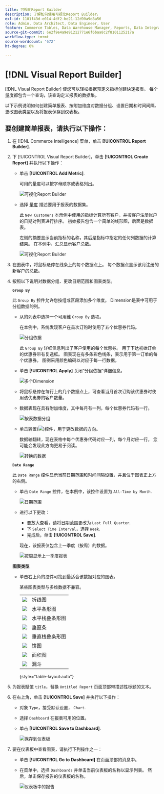 ```yaml
---
title: 可视化Report Builder
description: 了解如何使用可视化Report Builder。
exl-id: 1101f43d-e014-4df2-be21-12d90a9d8a56
role: Admin, Data Architect, Data Engineer, User
feature: Commerce Tables, Data Warehouse Manager, Reports, Data Integration
source-git-commit: 6e2f9e4a9e91212771e6f6baa8c2f8101125217a
workflow-type: tm+mt
source-wordcount: '672'
ht-degree: 0%

---
```


# [!DNL Visual Report Builder]

[!DNL Visual Report Builder] 使您可以轻松根据预定义指标创建快速报表。 每个量度都包含一个查询，该查询定义报表的数据集。

以下示例说明如何创建简单报表、按附加维度对数据分组、设置日期和时间间隔、更改图表类型以及将报表保存到仪表板。

## 要创建简单报表，请执行以下操作：

1. 在 [!DNL Commerce Intelligence] 菜单，单击 **[!UICONTROL Report Builder]**.

1. 下 [!UICONTROL Visual Report Builder]，单击 **[!UICONTROL Create Report]** 并执行以下操作：

   * 单击 **[!UICONTROL Add Metric]**.

     可用的量度可以按字母顺序或表格列出。

     ![可视化Report Builder](../../assets/magento-bi-visual-report-builder-add-metric.png)

   * 选择 [量度](../../data-user/reports/ess-manage-data-metrics.md) 描述要用于报表的数据集。

     此 `New Customers` 本示例中使用的指标计算所有客户，并按客户注册帐户的日期对列表进行排序。 初始报告包含一个简单的线形图，后面是数据表。

     左侧的摘要显示当前指标的名称，其后是指标中指定的任何列数据的计算结果。 在本例中，汇总显示客户总数。

     ![可视化Report Builder](../../assets/magento-bi-report-builder-untitled.png)

1. 在图表中，将鼠标悬停在线条上的每个数据点上。 每个数据点显示该月注册的新客户的总数。

1. 按照以下说明对数据分组、更改日期范围和图表类型。

   **`Group By`**

   此 `Group By` 控件允许您按组或区段添加多个维度。 Dimension是表中可用于分组数据的列。

   * 从的列表中选择一个可用维 `Group By` 选项。

     在本例中，系统发现客户在首次订购时使用了五个优惠券代码。

     ![分组依据](../../assets/magento-bi-report-builder-group-by-dimensions.png)

     此 `Group By` 详细信息列出了客户使用的每个优惠券。 用于下达初始订单的优惠券带有复选框。 图表现在有多条彩色线条，表示用于第一订单的每个优惠券。 图例采用颜色编码以对应于每一行数据。

   * 单击 **[!UICONTROL Apply]** 关闭“分组依据”详细信息。

     ![多个Dimension](../../assets/magento-bi-report-builder-group-by-dimension-detail.png)

   * 将鼠标悬停在每行上的几个数据点上，可查看当月首次订购该优惠券时使用该优惠券的客户数量。

   * 数据表现在具有附加维度，其中每月有一列，每个优惠券代码有一行。

     ![按表数据分组](../../assets/magento-bi-report-builder-group-by-table-data.png)

   * 单击转置(![](../../assets/magento-bi-btn-transpose.png))控件，用于更改数据的方向。

     数据轴翻转，现在表格中每个优惠券代码对应一列，每个月对应一行。 您可能会发现此方向更易于阅读。

     ![转换的数据](../../assets/magento-bi-report-builder-group-by-table-data-transposed.png)

   **`Date Range`**

   此 `Date Range` 控件显示当前日期范围和时间间隔设置，并且位于图表正上方的右侧。

   * 单击 `Date Range` 控件，在本例中，该控件设置为 `All-Time by Month`.

     ![日期范围](../../assets/magento-bi-report-builder-date-range.png)

   * 进行以下更改：

      * 要放大查看，请将日期范围更改为 `Last Full Quarter`.
      * 下 `Select Time Interval`，选择 `Week`.
      * 完成后，单击 **[!UICONTROL Save]**.

     现在，该报表仅包含上一季度（按周）的数据。

     ![按周显示上一季度报表](../../assets/magento-bi-report-builder-date-range-quarter-by-week-chart.png)

   **图表类型**

   * 单击右上角的控件可找到最适合该数据对应的图表。

     某些图表类型与多维数据不兼容。

     | | |
     |-----|-----|
     | ![](../../assets/magento-bi-btn-chart-line.png) | 折线图 |
     | ![](../../assets/magento-bi-btn-chart-horz-bar.png) | 水平条形图 |
     | ![](../../assets/magento-bi-btn-chart-horz-stacked-bar.png) | 水平栈叠条形图 |
     | ![](../../assets/magento-bi-btn-chart-vert-bar.png) | 垂直条 |
     | ![](../../assets/magento-bi-btn-chart-vert-stacked-bar.png) | 垂直栈叠条形图 |
     | ![](../../assets/magento-bi-btn-chart-pie.png) | 饼图 |
     | ![](../../assets/magento-bi-btn-chart-area.png) | 面积图 |
     | ![](../../assets/magento-bi-btn-chart-funnel.png) | 漏斗 |

     {style="table-layout:auto"}

1. 为报表赋值 `title`，替换 `Untitled Report` 页面顶部带描述性标题的文本。

1. 在右上角，单击 **[!UICONTROL Save]** 并执行以下操作：

   * 对象 `Type`，接受默认设置， `Chart`.

   * 选择 `Dashboard` 在报表可用的位置。

   * 单击 **[!UICONTROL Save to Dashboard]**.

     ![保存到仪表板](../../assets/magento-bi-report-builder-save-to-dashboard.png)

1. 要在仪表板中查看图表，请执行下列操作之一：

   * 单击 **[!UICONTROL Go to Dashboard]** 在页面顶部的消息中。

   * 在菜单中，选择 `Dashboards` 并单击当前仪表板的名称以显示列表。 然后，单击保存报告的仪表板的名称。

     ![仪表板中的报告](../../assets/magento-bi-report-builder-my-dashboard.png)

